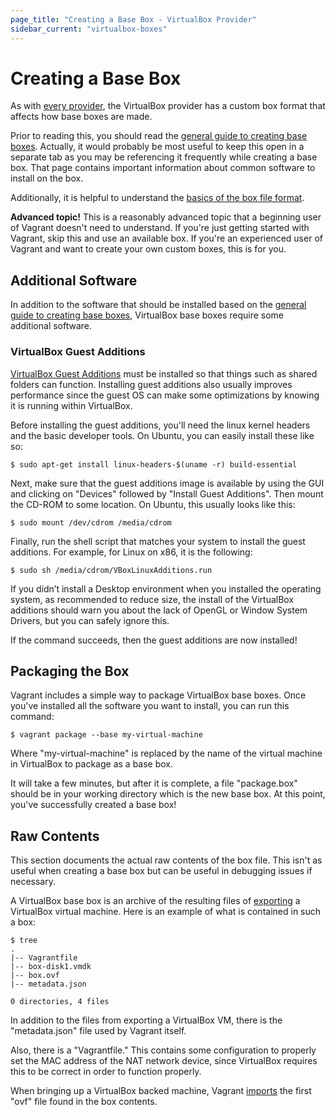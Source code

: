 ```yaml
---
page_title: "Creating a Base Box - VirtualBox Provider"
sidebar_current: "virtualbox-boxes"
---
```


# Creating a Base Box

As with [every provider](/v2/providers/basic_usage.html), the VirtualBox
provider has a custom box format that affects how base boxes are made.

Prior to reading this, you should read the
[general guide to creating base boxes](/v2/boxes/base.html). Actually,
it would probably be most useful to keep this open in a separate tab
as you may be referencing it frequently while creating a base box. That
page contains important information about common software to install
on the box.

Additionally, it is helpful to understand the
[basics of the box file format](/v2/boxes/format.html).

<div class="alert alert-block alert-warn">
	<p>
		<strong>Advanced topic!</strong> This is a reasonably advanced topic that
		a beginning user of Vagrant doesn't need to understand. If you're
		just getting started with Vagrant, skip this and use an available
		box. If you're an experienced user of Vagrant and want to create
		your own custom boxes, this is for you.
	</p>
</div>

## Additional Software

In addition to the software that should be installed based on the
[general guide to creating base boxes](/v2/boxes/base.html),
VirtualBox base boxes require some additional software.

### VirtualBox Guest Additions

[VirtualBox Guest Additions](http://www.virtualbox.org/manual/ch04.html)
must be installed so that things such as shared folders can function.
Installing guest additions also usually improves performance since the guest
OS can make some optimizations by knowing it is running within VirtualBox.

Before installing the guest additions, you'll need the linux kernel headers
and the basic developer tools. On Ubuntu, you can easily install these like
so:

```
$ sudo apt-get install linux-headers-$(uname -r) build-essential
```

Next, make sure that the guest additions image is available by using the
GUI and clicking on "Devices" followed by "Install Guest Additions".
Then mount the CD-ROM to some location. On Ubuntu, this usually looks like
this:

```
$ sudo mount /dev/cdrom /media/cdrom
```

Finally, run the shell script that matches your system to install the
guest additions. For example, for Linux on x86, it is the following:

```
$ sudo sh /media/cdrom/VBoxLinuxAdditions.run
```

If you didn’t install a Desktop environment when you installed the operating
system, as recommended to reduce size, the install of the VirtualBox additions
should warn you about the lack of OpenGL or Window System Drivers, but you can
safely ignore this.

If the command succeeds, then the guest additions are now installed!

## Packaging the Box

Vagrant includes a simple way to package VirtualBox base boxes. Once you've
installed all the software you want to install, you can run this command:

```
$ vagrant package --base my-virtual-machine
```

Where "my-virtual-machine" is replaced by the name of the virtual machine
in VirtualBox to package as a base box.

It will take a few minutes, but after it is complete, a file "package.box"
should be in your working directory which is the new base box. At this
point, you've successfully created a base box!

## Raw Contents

This section documents the actual raw contents of the box file. This isn't
as useful when creating a base box but can be useful in debugging issues
if necessary.

A VirtualBox base box is an archive of the resulting files of
[exporting](http://www.virtualbox.org/manual/ch08.html#vboxmanage-export)
a VirtualBox virtual machine. Here is an example of what is contained
in such a box:

```
$ tree
.
|-- Vagrantfile
|-- box-disk1.vmdk
|-- box.ovf
|-- metadata.json

0 directories, 4 files
```

In addition to the files from exporting a VirtualBox VM, there is
the "metadata.json" file used by Vagrant itself.

Also, there is a "Vagrantfile." This contains some configuration to
properly set the MAC address of the NAT network device, since VirtualBox
requires this to be correct in order to function properly.

When bringing up a VirtualBox backed machine, Vagrant
[imports](http://www.virtualbox.org/manual/ch08.html#vboxmanage-import)
the first "ovf" file found in the box contents.
